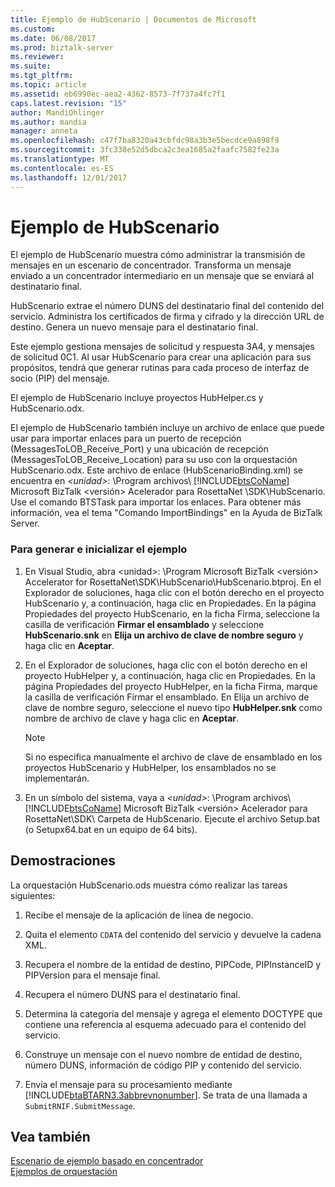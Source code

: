 ```yaml
---
title: Ejemplo de HubScenario | Documentos de Microsoft
ms.custom: 
ms.date: 06/08/2017
ms.prod: biztalk-server
ms.reviewer: 
ms.suite: 
ms.tgt_pltfrm: 
ms.topic: article
ms.assetid: eb6990ec-aea2-4362-8573-7f737a4fc7f1
caps.latest.revision: "15"
author: MandiOhlinger
ms.author: mandia
manager: anneta
ms.openlocfilehash: c47f7ba8320a43cbfdc98a3b3e5becdce9a898f9
ms.sourcegitcommit: 3fc338e52d5dbca2c3ea1685a2faafc7582fe23a
ms.translationtype: MT
ms.contentlocale: es-ES
ms.lasthandoff: 12/01/2017
---
```

# <a name="hubscenario-sample"></a>Ejemplo de HubScenario
El ejemplo de HubScenario muestra cómo administrar la transmisión de mensajes en un escenario de concentrador. Transforma un mensaje enviado a un concentrador intermediario en un mensaje que se enviará al destinatario final.  
  
 HubScenario extrae el número DUNS del destinatario final del contenido del servicio. Administra los certificados de firma y cifrado y la dirección URL de destino. Genera un nuevo mensaje para el destinatario final.  
  
 Este ejemplo gestiona mensajes de solicitud y respuesta 3A4, y mensajes de solicitud 0C1. Al usar HubScenario para crear una aplicación para sus propósitos, tendrá que generar rutinas para cada proceso de interfaz de socio (PIP) del mensaje.  
  
 El ejemplo de HubScenario incluye proyectos HubHelper.cs y HubScenario.odx.  
  
 El ejemplo de HubScenario también incluye un archivo de enlace que puede usar para importar enlaces para un puerto de recepción (MessagesToLOB_Receive_Port) y una ubicación de recepción (MessagesToLOB_Receive_Location) para su uso con la orquestación HubScenario.odx. Este archivo de enlace (HubScenarioBinding.xml) se encuentra en  *\<unidad\>*: \Program archivos\\ [!INCLUDE[btsCoName](../../includes/btsconame-md.md)] Microsoft BizTalk \<versión\> Acelerador para RosettaNet \SDK\HubScenario. Use el comando BTSTask para importar los enlaces. Para obtener más información, vea el tema "Comando ImportBindings" en la Ayuda de BizTalk Server.  
  
### <a name="to-build-and-initialize-this-sample"></a>Para generar e inicializar el ejemplo  
  
1.  En Visual Studio, abra \<unidad\>: \Program Microsoft BizTalk \<versión\> Accelerator for RosettaNet\SDK\HubScenario\HubScenario.btproj. En el Explorador de soluciones, haga clic con el botón derecho en el proyecto HubScenario y, a continuación, haga clic en Propiedades. En la página Propiedades del proyecto HubScenario, en la ficha Firma, seleccione la casilla de verificación **Firmar el ensamblado** y seleccione **HubScenario.snk** en **Elija un archivo de clave de nombre seguro** y haga clic en **Aceptar**.  
  
2.  En el Explorador de soluciones, haga clic con el botón derecho en el proyecto HubHelper y, a continuación, haga clic en Propiedades. En la página Propiedades del proyecto HubHelper, en la ficha Firma, marque la casilla de verificación Firmar el ensamblado. En Elija un archivo de clave de nombre seguro, seleccione el nuevo tipo **HubHelper.snk** como nombre de archivo de clave y haga clic en **Aceptar**.  
  
    > [!NOTE]
    >  Si no especifica manualmente el archivo de clave de ensamblado en los proyectos HubScenario y HubHelper, los ensamblados no se implementarán.  
  
3.  En un símbolo del sistema, vaya a  *\<unidad\>*: \Program archivos\\ [!INCLUDE[btsCoName](../../includes/btsconame-md.md)] Microsoft BizTalk \<versión\> Acelerador para RosettaNet\SDK\ Carpeta de HubScenario. Ejecute el archivo Setup.bat (o Setupx64.bat en un equipo de 64 bits).  
  
## <a name="demonstrates"></a>Demostraciones  
 La orquestación HubScenario.ods muestra cómo realizar las tareas siguientes:  
  
1.  Recibe el mensaje de la aplicación de línea de negocio.  
  
2.  Quita el elemento `CDATA` del contenido del servicio y devuelve la cadena XML.  
  
3.  Recupera el nombre de la entidad de destino, PIPCode, PIPInstanceID y PIPVersion para el mensaje final.  
  
4.  Recupera el número DUNS para el destinatario final.  
  
5.  Determina la categoría del mensaje y agrega el elemento DOCTYPE que contiene una referencia al esquema adecuado para el contenido del servicio.  
  
6.  Construye un mensaje con el nuevo nombre de entidad de destino, número DUNS, información de código PIP y contenido del servicio.  
  
7.  Envía el mensaje para su procesamiento mediante [!INCLUDE[btaBTARN3.3abbrevnonumber](../../includes/btabtarn3-3abbrevnonumber-md.md)]. Se trata de una llamada a `SubmitRNIF.SubmitMessage`.  
  
## <a name="see-also"></a>Vea también  
 [Escenario de ejemplo basado en concentrador](../../adapters-and-accelerators/accelerator-rosettanet/sample-hub-based-scenario.md)   
 [Ejemplos de orquestación](../../adapters-and-accelerators/accelerator-rosettanet/orchestration-samples.md)